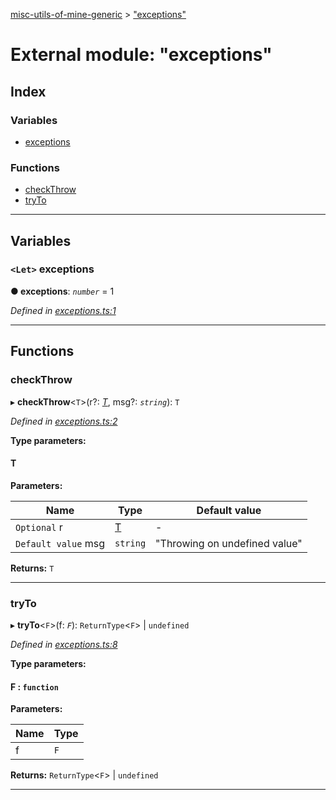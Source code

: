 [misc-utils-of-mine-generic](../README.md) > ["exceptions"](../modules/_exceptions_.md)

# External module: "exceptions"

## Index

### Variables

* [exceptions](_exceptions_.md#exceptions)

### Functions

* [checkThrow](_exceptions_.md#checkthrow)
* [tryTo](_exceptions_.md#tryto)

---

## Variables

<a id="exceptions"></a>

### `<Let>` exceptions

**● exceptions**: *`number`* = 1

*Defined in [exceptions.ts:1](https://github.com/cancerberoSgx/misc-utils-of-mine/blob/e293445/misc-utils-of-mine-generic/src/exceptions.ts#L1)*

___

## Functions

<a id="checkthrow"></a>

###  checkThrow

▸ **checkThrow**<`T`>(r?: *[T]()*, msg?: *`string`*): `T`

*Defined in [exceptions.ts:2](https://github.com/cancerberoSgx/misc-utils-of-mine/blob/e293445/misc-utils-of-mine-generic/src/exceptions.ts#L2)*

**Type parameters:**

#### T 
**Parameters:**

| Name | Type | Default value |
| ------ | ------ | ------ |
| `Optional` r | [T]() | - |
| `Default value` msg | `string` | &quot;Throwing on undefined value&quot; |

**Returns:** `T`

___
<a id="tryto"></a>

###  tryTo

▸ **tryTo**<`F`>(f: *`F`*): `ReturnType`<`F`> \| `undefined`

*Defined in [exceptions.ts:8](https://github.com/cancerberoSgx/misc-utils-of-mine/blob/e293445/misc-utils-of-mine-generic/src/exceptions.ts#L8)*

**Type parameters:**

#### F :  `function`
**Parameters:**

| Name | Type |
| ------ | ------ |
| f | `F` |

**Returns:** `ReturnType`<`F`> \| `undefined`

___

